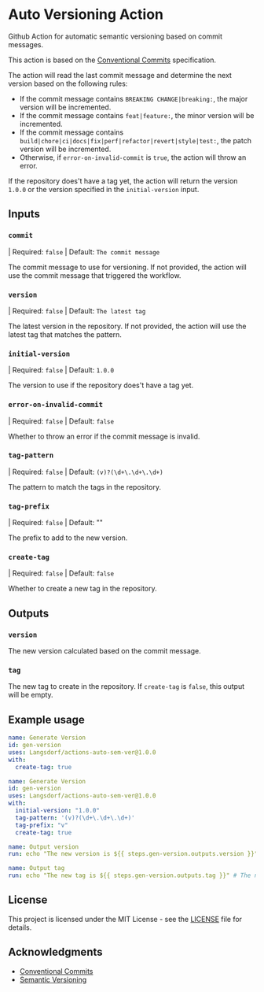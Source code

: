 # Auto Versioning Action

Github Action for automatic semantic versioning based on commit messages.

This action is based on the [Conventional Commits](https://www.conventionalcommits.org/en/v1.0.0/) specification.

The action will read the last commit message and determine the next version based on the following rules:

- If the commit message contains `BREAKING CHANGE|breaking:`, the major version will be incremented.
- If the commit message contains `feat|feature:`, the minor version will be incremented.
- If the commit message contains `build|chore|ci|docs|fix|perf|refactor|revert|style|test:`, the patch version will be incremented.
- Otherwise, if `error-on-invalid-commit` is `true`, the action will throw an error.

If the repository does't have a tag yet, the action will return the version `1.0.0` or the version specified in the `initial-version` input.

## Inputs

### `commit`

| Required: `false`
| Default: `The commit message`

The commit message to use for versioning. If not provided, the action will use the commit message that triggered the workflow.

### `version`

| Required: `false`
| Default: `The latest tag`

The latest version in the repository. If not provided, the action will use the latest tag that matches the pattern.

### `initial-version`

| Required: `false`
| Default: `1.0.0`

The version to use if the repository does't have a tag yet.

### `error-on-invalid-commit`

| Required: `false`
| Default: `false`

Whether to throw an error if the commit message is invalid.

### `tag-pattern`

| Required: `false`
| Default: `(v)?(\d+\.\d+\.\d+)`

The pattern to match the tags in the repository.

### `tag-prefix`

| Required: `false`
| Default: ""

The prefix to add to the new version.

### `create-tag`

| Required: `false`
| Default: `false`

Whether to create a new tag in the repository.

## Outputs

### `version`

The new version calculated based on the commit message.

### `tag`

The new tag to create in the repository. If `create-tag` is `false`, this output will be empty.

## Example usage

```yaml
name: Generate Version
id: gen-version
uses: Langsdorf/actions-auto-sem-ver@1.0.0
with:
  create-tag: true
```

```yaml
name: Generate Version
id: gen-version
uses: Langsdorf/actions-auto-sem-ver@1.0.0
with:
  initial-version: "1.0.0"
  tag-pattern: '(v)?(\d+\.\d+\.\d+)'
  tag-prefix: "v"
  create-tag: true
```

```yaml
name: Output version
run: echo "The new version is ${{ steps.gen-version.outputs.version }}" # The new version is 1.0.1
```

```yaml
name: Output tag
run: echo "The new tag is ${{ steps.gen-version.outputs.tag }}" # The new tag is (v)?1.0.1
```

## License

This project is licensed under the MIT License - see the [LICENSE](LICENSE) file for details.

## Acknowledgments

- [Conventional Commits](https://www.conventionalcommits.org/)
- [Semantic Versioning](https://semver.org/)
